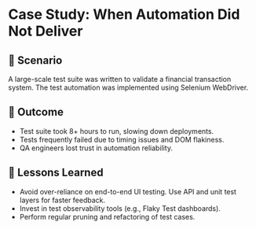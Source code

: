 # Case Study: When Automation Did Not Deliver

## 🧪 Scenario
A large-scale test suite was written to validate a financial transaction system. The test automation was implemented using Selenium WebDriver.

## 🔻 Outcome
- Test suite took 8+ hours to run, slowing down deployments.
- Tests frequently failed due to timing issues and DOM flakiness.
- QA engineers lost trust in automation reliability.

## 🧠 Lessons Learned
- Avoid over-reliance on end-to-end UI testing. Use API and unit test layers for faster feedback.
- Invest in test observability tools (e.g., Flaky Test dashboards).
- Perform regular pruning and refactoring of test cases.
